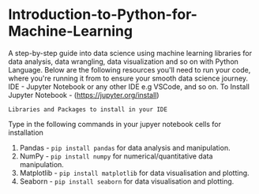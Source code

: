 
# Introduction-to-Python-for-Machine-Learning
A step-by-step guide into data science using machine learning libraries for data analysis, data wrangling, data visualization and so on with Python Language.
Below are the following resources you'll need to run your code, where you're running it from to ensure your smooth data science journey.
IDE - Jupyter Notebook or any other IDE e.g VSCode, and so on.
To Install Jupyter Notebook - (https://jupyter.org/install)

    Libraries and Packages to install in your IDE
Type in the following commands in your jupyer notebook cells for installation
1. Pandas - `pip install pandas` for data analysis and manipulation. 
2. NumPy - `pip install numpy` for numerical/quantitative data manipulation.
3. Matplotlib - `pip install matplotlib` for data visualisation and plotting.
4. Seaborn - `pip install seaborn` for data visualisation and plotting.













    




